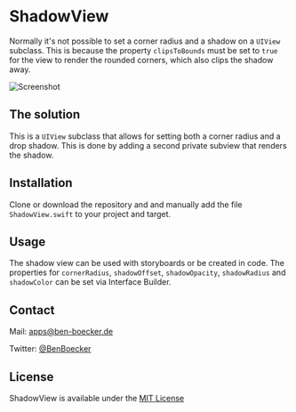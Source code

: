# ShadowView

Normally it's not possible to set a corner radius and a shadow on a `UIView` subclass. This is because the property `clipsToBounds` must be set to `true` for the view to render the rounded corners, which also clips the shadow away.

![Screenshot](https://github.com/bennibrightside/ShadowView/blob/master/screenshot.jpg)

## The solution

This is a `UIView` subclass that allows for setting both a corner radius and a drop shadow. This is done by adding a second private subview that renders the shadow.

## Installation

Clone or download the repository and and manually add the file `ShadowView.swift` to your project and target.

## Usage

The shadow view can be used with storyboards or be created in code. The properties for `cornerRadius`, `shadowOffset`, `shadowOpacity`, `shadowRadius` and `shadowColor` can be set via Interface Builder.

## Contact

Mail: [apps@ben-boecker.de](mailto:apps@ben-boecker.de)  

Twitter: [@BenBoecker](https://twitter.com/BenBoecker)

## License

ShadowView is available under the [MIT License](https://github.com/bennibrightside/ShadowView/blob/master/LICENSE)